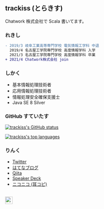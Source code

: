 ## trackiss (とらきす)

Chatwork 株式会社で Scala 書いてます。

### れきし

```diff
- 2019/3 岐阜工業高等専門学校 電気情報工学科 中退
  2019/4 名古屋工学院専門学校 高度情報学科 入学
  2021/3 名古屋工学院専門学校 高度情報学科 卒業
+ 2021/4 Chatwork株式会社 join
```

### しかく

- 基本情報処理技術者
- 応用情報処理技術者
- 情報処理安全確保支援士
- Java SE 8 Silver

### GitHub すていたす

[![trackiss's GitHub status](https://github-readme-stats.vercel.app/api?username=trackiss&show_icons=true&count_private=true&hide=issues&theme=dracula)](https://github.com/trackiss?tab=repositories)

[![trackiss's top languages](https://github-readme-stats.vercel.app/api/top-langs/?username=trackiss&hide=html,css,javascript&theme=dracula)](https://github.com/trackiss?tab=repositories)

### りんく

- [Twitter](https://twitter.com/twi_trackiss)
- [はてなブログ](https://trackiss.hateblo.jp)
- [Qiita](https://qiita.com/trackiss)
- [Speaker Deck](https://speakerdeck.com/trackiss)
- [ニコニコ (耳コピ)](https://www.nicovideo.jp/user/44928846)

<br>

<img text-align="left" height="24" src="https://profile-counter.glitch.me/trackiss/count.svg">

